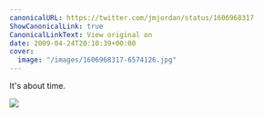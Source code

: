 ```yaml
---
canonicalURL: https://twitter.com/jmjordan/status/1606968317
ShowCanonicalLink: true
CanonicalLinkText: View original on
date: 2009-04-24T20:10:39+00:00
cover:
  image: "/images/1606968317-6574126.jpg"
---
```

It's about time.  

![](/images/1606968317-6574126.jpg)